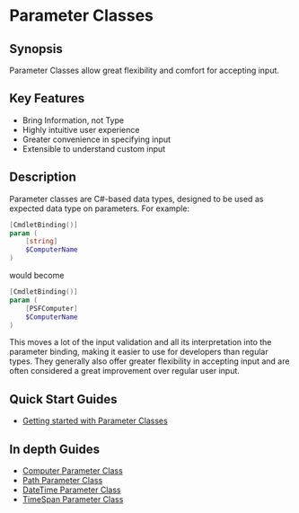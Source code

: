 ﻿---
sidebar_position: 1
---

# Parameter Classes

## Synopsis

Parameter Classes allow great flexibility and comfort for accepting input.

## Key Features

+ Bring Information, not Type
+ Highly intuitive user experience
+ Greater convenience in specifying input
+ Extensible to understand custom input

## Description

Parameter classes are C#-based data types, designed to be used as expected data type on parameters. For example:

```powershell
[CmdletBinding()]
param (
    [string]
    $ComputerName
)
```

would become

```powershell
[CmdletBinding()]
param (
    [PSFComputer]
    $ComputerName
)
```

This moves a lot of the input validation and all its interpretation into the parameter binding,
making it easier to use for developers than regular types. 
They generally also offer greater flexibility in accepting input and are often considered a great improvement over regular user input.

## Quick Start Guides

+ [Getting started with Parameter Classes](../../quickstart/PSFramework/parameter-classes.md)

## In depth Guides

+ [Computer Parameter Class](computer-parameter.md)
+ [Path Parameter Class](path-parameter.md)
+ [DateTime Parameter Class](datetime-parameter.md)
+ [TimeSpan Parameter Class](timespan-parameter.md)
